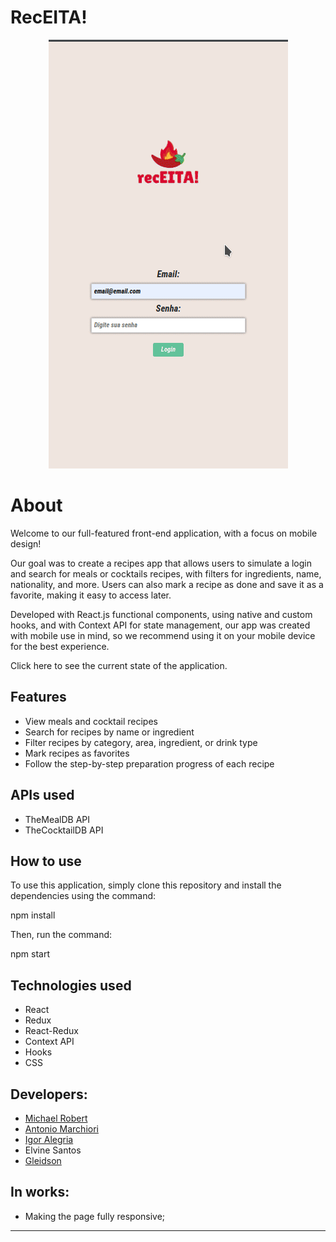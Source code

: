 # RecEITA!

<p align="center">
  <img src="https://github.com/michaelrobertt/RecipesApp/blob/main/Peek%202023-04-22%2009-21.gif?raw=true" alt="APP">
</p>

# About

Welcome to our full-featured front-end application, with a focus on mobile design!

Our goal was to create a recipes app that allows users to simulate a login and search for meals or cocktails recipes, with filters for ingredients, name, nationality, and more. Users can also mark a recipe as done and save it as a favorite, making it easy to access later.

Developed with React.js functional components, using native and custom hooks, and with Context API for state management, our app was created with mobile use in mind, so we recommend using it on your mobile device for the best experience.

Click here to see the current state of the application.

## Features

- View meals and cocktail recipes
- Search for recipes by name or ingredient
- Filter recipes by category, area, ingredient, or drink type
- Mark recipes as favorites
- Follow the step-by-step preparation progress of each recipe

## APIs used

- TheMealDB API
- TheCocktailDB API

## How to use

To use this application, simply clone this repository and install the dependencies using the command:

npm install

Then, run the command:

npm start

## Technologies used

- React
- Redux
- React-Redux
- Context API
- Hooks
- CSS

## Developers:

- [Michael Robert](https://github.com/michaelrobertt)
- [Antonio Marchiori](https://github.com/acmarchiori)
- [Igor Alegria](https://github.com/IgorAlegria)
- Elvine Santos
- [Gleidson](https://github.com/GleidsonDev)

## In works:

- Making the page fully responsive;

---

